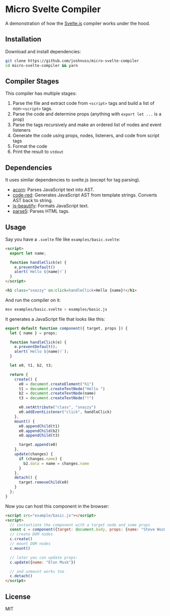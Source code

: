 # Micro Svelte Compiler

A demonstration of how the [Svelte.js](https://svelte.dev) compiler works under the hood.

## Installation

Download and install dependencies:

```bash
git clone https://github.com/joshnuss/micro-svelte-compiler
cd micro-svelte-compiler && yarn
```

## Compiler Stages

This compiler has multiple stages:

1. Parse the file and extract code from `<script>` tags and build a list of non-`<script>` tags.
2. Parse the code and determine props (anything with `export let ...` is a prop)
3. Parse the tags recursively and make an ordered list of nodes and event listeners
4. Generate the code using props, nodes, listeners, and code from script tags
5. Format the code
6. Print the result to `stdout`

## Dependencies

It uses similar dependencies to svelte.js (except for tag parsing).

- [acorn](https://www.npmjs.com/package/acorn): Parses JavaScript text into AST.
- [code-red](https://www.npmjs.com/package/code-red): Generates JavaScript AST from template strings. Converts AST back to string.
- [js-beautify](https://www.npmjs.com/package/js-beautify): Formats JavaScript text.
- [parse5](https://www.npmjs.com/package/parse5): Parses HTML tags.

## Usage

Say you have a `.svelte` file like `examples/basic.svelte`:

```html
<script>
  export let name;

  function handleClick(e) {
    e.preventDefault()
    alert(`Hello ${name}!`)
  }
</script>

<h1 class="snazzy" on:click=handleClick>Hello {name}!</h1>
```

And run the compiler on it:

```bash
msv examples/basic.svelte > examples/basic.js
```

It generates a JavaScript file that looks like this:

```js
export default function component({ target, props }) {
  let { name } = props;

  function handleClick(e) {
    e.preventDefault();
    alert(`Hello ${name}!`);
  }

  let e0, t1, b2, t3;

  return {
    create() {
      e0 = document.createElement("h1")
      t1 = document.createTextNode("Hello ")
      b2 = document.createTextNode(name)
      t3 = document.createTextNode("!")

      e0.setAttribute("class", "snazzy")
      e0.addEventListener("click", handleClick)
    },
    mount() {
      e0.appendChild(t1)
      e0.appendChild(b2)
      e0.appendChild(t3)

      target.append(e0)
    },
    update(changes) {
      if (changes.name) {
        b2.data = name = changes.name
      }
    },
    detach() {
      target.removeChild(e0)
    }
  };
}
```

Now you can host this component in the browser:

```html
<script src="example/basic.js"></script>
<script>
  // instantiate the component with a target node and some props
  const c = component({target: document.body, props: {name: "Steve Wozniak"}})
  // create DOM nodes
  c.create()
  // mount DOM nodes
  c.mount()

  // later you can update props:
  c.update({name: "Elon Musk"})

  // and unmount works too
  c.detach()
</script>
```

## License

MIT
